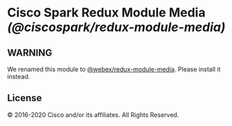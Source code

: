 # Cisco Spark Redux Module Media _(@ciscospark/redux-module-media)_

## WARNING

We renamed this module to [@webex/redux-module-media](https://www.npmjs.com/package/@webex/redux-module-media). Please install it instead.

## License

© 2016-2020 Cisco and/or its affiliates. All Rights Reserved.
